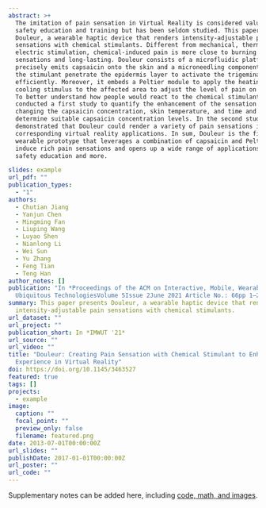 ```yaml
---
abstract: >+
  The imitation of pain sensation in Virtual Reality is considered valuable for
  safety education and training but has been seldom studied. This paper presents
  Douleur, a wearable haptic device that renders intensity-adjustable pain
  sensations with chemical stimulants. Different from mechanical, thermal, or
  electric stimulation, chemical-induced pain is more close to burning
  sensations and long-lasting. Douleur consists of a microfluidic platform that
  precisely emits capsaicin onto the skin and a microneedling component to help
  the stimulant penetrate the epidermis layer to activate the trigeminal nerve
  efficiently. Moreover, it embeds a Peltier module to apply the heating or
  cooling stimulus to the affected area to adjust the level of pain on the skin.
  To better understand how people would react to the chemical stimulant, we
  conducted a first study to quantify the enhancement of the sensation by
  changing the capsaicin concentration, skin temperature, and time and to
  determine suitable capsaicin concentration levels. In the second study, we
  demonstrated that Douleur could render a variety of pain sensations in
  corresponding virtual reality applications. In sum, Douleur is the first
  wearable prototype that leverages a combination of capsaicin and Peltier to
  induce rich pain sensations and opens up a wide range of applications for
  safety education and more.

slides: example
url_pdf: ""
publication_types:
  - "1"
authors:
  - Chutian Jiang
  - Yanjun Chen
  - Mingming Fan
  - Liuping Wang
  - Luyao Shen
  - Nianlong Li
  - Wei Sun
  - Yu Zhang
  - Feng Tian
  - Teng Han
author_notes: []
publication: "In *Proceedings of the ACM on Interactive, Mobile, Wearable and
  Ubiquitous TechnologiesVolume 5Issue 2June 2021 Article No.: 66pp 1–26*"
summary: This paper presents Douleur, a wearable haptic device that renders
  intensity-adjustable pain sensations with chemical stimulants.
url_dataset: ""
url_project: ""
publication_short: In *IMWUT '21*
url_source: ""
url_video: ""
title: "Douleur: Creating Pain Sensation with Chemical Stimulant to Enhance User
  Experience in Virtual Reality"
doi: https://doi.org/10.1145/3463527
featured: true
tags: []
projects:
  - example
image:
  caption: ""
  focal_point: ""
  preview_only: false
  filename: featured.png
date: 2013-07-01T00:00:00Z
url_slides: ""
publishDate: 2017-01-01T00:00:00Z
url_poster: ""
url_code: ""
---
```

Supplementary notes can be added here, including [code, math, and images](https://doi.org/10.1145/3463527).
